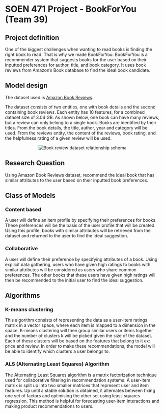 # SOEN 471 Project - BookForYou (Team 39)


## Project definition
One of the biggest challenges when wanting to read books is finding the right book to read. That is why we made BookForYou. BookForYou is a recommender system that suggests books for the user based on their inputted preferences for author, title, and book category. It uses book reviews from Amazon’s Book database to find the ideal book candidate.

## Model design

The dataset used is [Amazon Book Reviews](https://www.kaggle.com/datasets/mohamedbakhet/amazon-books-reviews?select=Books_rating.csv). 

The dataset consists of two entities, one with book details and the second containing book reviews. Each entity has 10 features, for a combined dataset size of 3.04 GB. As shown below, one book can have many reviews, but a review can only belong to a single book. Books are identified by their titles. From the book details, the title, author, year and category will be used. From the reviews entity, the content of the reviews, book rating, and the helpfulness rating of a given review will be used. 

<p align="center">
  <img src="https://i.imgur.com/9ELRD7G.png" alt="Book review dataset relationship schema"/>
</p>

## Research Question

Using Amazon Book Reviews dataset, recommend the ideal book that has similar attributes to the user based on their inputted book preferences.

## Class of Models

### Content based
A user will define an item profile by specifying their preferences for books. These preferences will be the basis of the user profile that will be created. Using this profile, books with similar attributes will be retrieved from the dataset and returned to the user to find the ideal suggestion. 

### Collaborative
A user will define their preference by specifying attributes of a book. Using explicit data gathering, users who have given high ratings to books with similar attributes will be considered as users who share common preferences. The other books that these users have given high ratings will then be recommended to the initial user to find the ideal suggestion.

## Algorithms

### K-means clustering
This algorithm consists of representing the data as a user-item ratings matrix in a vector space, where each item is mapped to a dimension in the space. K-means clustering will then group similar users or items together and the number of clusters k will be picked given the size of the dataset. Each of these clusters will be based on the features that belong to it ex: price and review. In order to make these recommendations, the model will be able to identify which clusters a user belongs to.

### ALS (Alternating Least Squares) Algorithm
The Alternating Least Squares algorithm is a matrix factorization technique used for collaborative filtering in recommendation systems. A user-item matrix is split up into two smaller matrices that represent user and item features. Up until a stable solution is obtained, it alternates between fixing one set of factors and optimising the other set using least-squares regression. This method is helpful for forecasting user-item interactions and making product recommendations to users.
